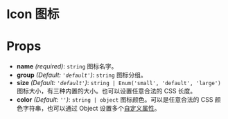 # Icon 图标

# Props
- **name** *(required)*: `string` 图标名字。
- **group** *(Default: `'default'`)*: `string` 图标分组。
- **size** *(Default: `'default'`)*: `string | Enum('small', 'default', 'large')` 图标大小，有三种内置的大小。也可以设置任意合法的 CSS 长度。
- **color** *(Default: `''`)*: `string | object` 图标颜色。可以是任意合法的 CSS 颜色字符串，也可以通过 Object 设置多个[自定义属性](https://developer.mozilla.org/en-US/docs/Web/CSS/Using_CSS_variables)。
